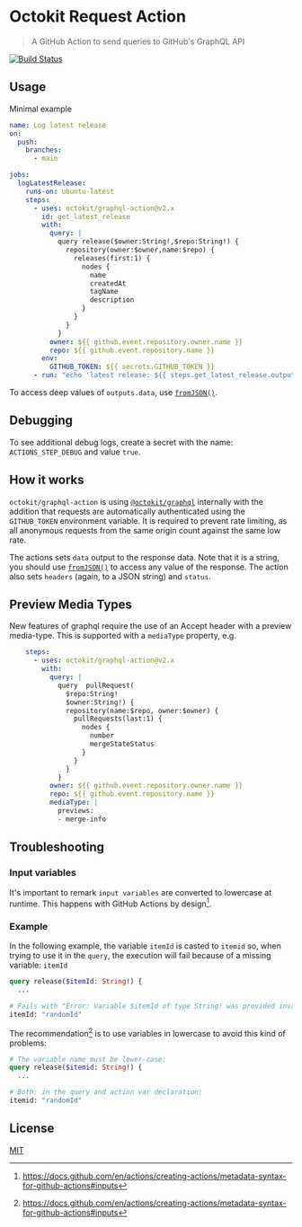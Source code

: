 # Octokit Request Action

> A GitHub Action to send queries to GitHub's GraphQL API

[![Build Status](https://github.com/octokit/graphql-action/workflows/Test/badge.svg)](https://github.com/octokit/graphql-action/actions)

## Usage

Minimal example

```yml
name: Log latest release
on:
  push:
    branches:
      - main

jobs:
  logLatestRelease:
    runs-on: ubuntu-latest
    steps:
      - uses: octokit/graphql-action@v2.x
        id: get_latest_release
        with:
          query: |
            query release($owner:String!,$repo:String!) {
              repository(owner:$owner,name:$repo) {
                releases(first:1) {
                  nodes {
                    name
                    createdAt
                    tagName
                    description
                  }
                }
              }
            }
          owner: ${{ github.event.repository.owner.name }}
          repo: ${{ github.event.repository.name }}
        env:
          GITHUB_TOKEN: ${{ secrets.GITHUB_TOKEN }}
      - run: "echo 'latest release: ${{ steps.get_latest_release.outputs.data }}'"
```

To access deep values of `outputs.data`, use [`fromJSON()`](https://docs.github.com/en/actions/learn-github-actions/expressions#fromjson).

## Debugging

To see additional debug logs, create a secret with the name: `ACTIONS_STEP_DEBUG` and value `true`.

## How it works

`octokit/graphql-action` is using [`@octokit/graphql`](https://github.com/octokit/graphql.js/) internally with the addition
that requests are automatically authenticated using the `GITHUB_TOKEN` environment variable. It is required to prevent rate limiting, as all anonymous requests from the same origin count against the same low rate.

The actions sets `data` output to the response data. Note that it is a string, you should use [`fromJSON()`](https://docs.github.com/en/actions/learn-github-actions/expressions#fromjson) to access any value of the response. The action also sets `headers` (again, to a JSON string) and `status`.

## Preview Media Types

New features of graphql require the use of an Accept header with a preview media-type.
This is supported with a `mediaType` property, e.g.
```yml
    steps:
      - uses: octokit/graphql-action@v2.x
        with:
          query: |
            query  pullRequest(
              $repo:String!
              $owner:String!) {
              repository(name:$repo, owner:$owner) { 
                pullRequests(last:1) {
                  nodes {
                    number
                    mergeStateStatus
                  }
                }
              }
            }
          owner: ${{ github.event.repository.owner.name }}
          repo: ${{ github.event.repository.name }}
          mediaType: |
            previews:
            - merge-info
```

## Troubleshooting

### Input variables

It's important to remark `input variables` are converted to lowercase at runtime. This happens with GitHub Actions by design[^1].

### Example

In the following example, the variable `itemId` is casted to `itemid` so, when trying to use it in the `query`, the execution will fail because of a missing variable: `itemId`

```graphql
query release($itemId: String!) {
  ...

# Fails with "Error: Variable $itemId of type String! was provided invalid value"
itemId: "randomId"
```

The recommendation[^1] is to use variables in lowercase to avoid this kind of problems:

```graphql
# The variable name must be lower-case:
query release($itemid: String!) {
  ...

# Both: in the query and action var declaration:
itemid: "randomId"
```

[^1]: https://docs.github.com/en/actions/creating-actions/metadata-syntax-for-github-actions#inputs

## License

[MIT](LICENSE)
